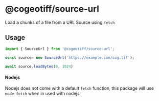 # @cogeotiff/source-url


Load a chunks of a file from a URL Source using `fetch`

## Usage

```javascript
import { SourceUrl } from '@cogeotiff/source-url';

const source= new SourceUrl('https://example.com/cog.tif');

await source.loadBytes(0, 1024)
```

#### Nodejs
Nodejs does not come with a default `fetch` function, this package will use `node-fetch` when in used with nodejs
